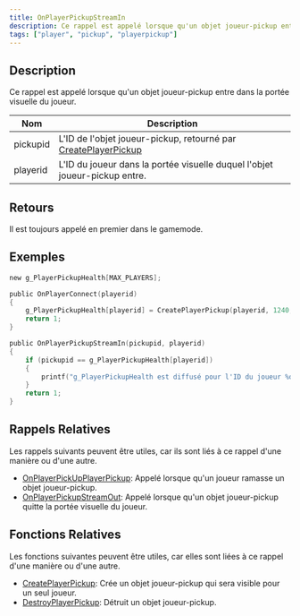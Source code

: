 ```yaml
---
title: OnPlayerPickupStreamIn
description: Ce rappel est appelé lorsque qu'un objet joueur-pickup entre dans la portée visuelle du joueur.
tags: ["player", "pickup", "playerpickup"]
---
```


<VersionWarn version='omp v1.1.0.2612' />

## Description

Ce rappel est appelé lorsque qu'un objet joueur-pickup entre dans la portée visuelle du joueur.

| Nom       | Description                                                                                    |
|----------|------------------------------------------------------------------------------------------------|
| pickupid | L'ID de l'objet joueur-pickup, retourné par [CreatePlayerPickup](../functions/CreatePlayerPickup) |
| playerid | L'ID du joueur dans la portée visuelle duquel l'objet joueur-pickup entre.                     |

## Retours

Il est toujours appelé en premier dans le gamemode.

## Exemples

```c
new g_PlayerPickupHealth[MAX_PLAYERS];

public OnPlayerConnect(playerid)
{
    g_PlayerPickupHealth[playerid] = CreatePlayerPickup(playerid, 1240, 2, 2009.8474, 1218.0459, 10.8175);
    return 1;
}

public OnPlayerPickupStreamIn(pickupid, playerid)
{
    if (pickupid == g_PlayerPickupHealth[playerid])
    {
        printf("g_PlayerPickupHealth est diffusé pour l'ID du joueur %d", playerid);
    }
    return 1;
}
```

## Rappels Relatives

Les rappels suivants peuvent être utiles, car ils sont liés à ce rappel d'une manière ou d'une autre.

- [OnPlayerPickUpPlayerPickup](OnPlayerPickUpPlayerPickup): Appelé lorsque qu'un joueur ramasse un objet joueur-pickup.
- [OnPlayerPickupStreamOut](OnPlayerPickupStreamOut): Appelé lorsque qu'un objet joueur-pickup quitte la portée visuelle du joueur.

## Fonctions Relatives

Les fonctions suivantes peuvent être utiles, car elles sont liées à ce rappel d'une manière ou d'une autre.

- [CreatePlayerPickup](../functions/CreatePlayerPickup): Crée un objet joueur-pickup qui sera visible pour un seul joueur.
- [DestroyPlayerPickup](../functions/DestroyPlayerPickup): Détruit un objet joueur-pickup.
